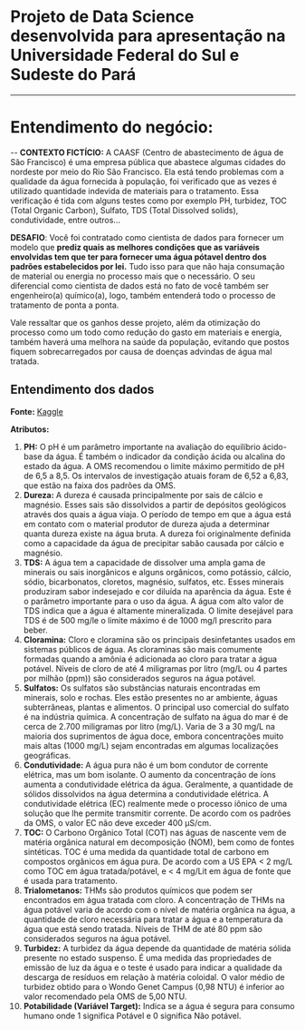 # Projeto de Data Science desenvolvida para apresentação na Universidade Federal do Sul e Sudeste do Pará
---

# Entendimento do negócio:
--
**CONTEXTO FICTÍCIO:** A CAASF (Centro de abastecimento de água de São Francisco) é uma empresa pública que abastece algumas cidades do nordeste por meio do Rio São Francisco. Ela está tendo problemas com a qualidade da água fornecida à população, foi verificado que as vezes é utilizado quantidade indevida de materiais para o tratamento. Essa verificação é tida com alguns testes como por exemplo PH, turbidez, TOC (Total Organic Carbon), Sulfato, TDS (Total Dissolved solids), condutividade, entre outros...

**DESAFIO**: Você foi contratado como cientista de dados para fornecer um modelo que **prediz quais as melhores condições que as variáveis envolvidas tem que ter para fornecer uma água pótavel dentro dos padrões estabelecidos por lei.** Tudo isso para que não haja consumação de material ou energia no processo mais que o necessário. O seu diferencial como cientista de dados está no fato de você também ser engenheiro(a) químico(a), logo, também entenderá todo o processo de tratamento de ponta a ponta.

Vale ressaltar que os ganhos desse projeto, além da otimização do processo como um todo como redução do gasto em materiais e energia, também haverá uma melhora na saúde da população, evitando que postos fiquem sobrecarregados por causa de doenças advindas de água mal tratada.

## Entendimento dos dados

**Fonte:** [Kaggle](https://www.kaggle.com/datasets/adityakadiwal/water-potability)

**Atributos:**


1. **PH:** O pH é um parâmetro importante na avaliação do equilíbrio ácido-base da água. É também o indicador da condição ácida ou alcalina do estado da água. A OMS recomendou o limite máximo permitido de pH de 6,5 a 8,5. Os intervalos de investigação atuais foram de 6,52 a 6,83, que estão na faixa dos padrões da OMS.
2. **Dureza:** A dureza é causada principalmente por sais de cálcio e magnésio. Esses sais são dissolvidos a partir de depósitos geológicos através dos quais a água viaja. O período de tempo em que a água está em contato com o material produtor de dureza ajuda a determinar quanta dureza existe na água bruta. A dureza foi originalmente definida como a capacidade da água de precipitar sabão causada por cálcio e magnésio.
3. **TDS:** A água tem a capacidade de dissolver uma ampla gama de minerais ou sais inorgânicos e alguns orgânicos, como potássio, cálcio, sódio, bicarbonatos, cloretos, magnésio, sulfatos, etc. Esses minerais produziram sabor indesejado e cor diluída na aparência da água. Este é o parâmetro importante para o uso da água. A água com alto valor de TDS indica que a água é altamente mineralizada. O limite desejável para TDS é de 500 mg/le o limite máximo é de 1000 mg/l prescrito para beber.
4. **Cloramina:** Cloro e cloramina são os principais desinfetantes usados ​​em sistemas públicos de água. As cloraminas são mais comumente formadas quando a amônia é adicionada ao cloro para tratar a água potável. Níveis de cloro de até 4 miligramas por litro (mg/L ou 4 partes por milhão (ppm)) são considerados seguros na água potável.
5. **Sulfatos:** Os sulfatos são substâncias naturais encontradas em minerais, solo e rochas. Eles estão presentes no ar ambiente, águas subterrâneas, plantas e alimentos. O principal uso comercial do sulfato é na indústria química. A concentração de sulfato na água do mar é de cerca de 2.700 miligramas por litro (mg/L). Varia de 3 a 30 mg/L na maioria dos suprimentos de água doce, embora concentrações muito mais altas (1000 mg/L) sejam encontradas em algumas localizações geográficas.
6. **Condutividade:** A água pura não é um bom condutor de corrente elétrica, mas um bom isolante. O aumento da concentração de íons aumenta a condutividade elétrica da água. Geralmente, a quantidade de sólidos dissolvidos na água determina a condutividade elétrica. A condutividade elétrica (EC) realmente mede o processo iônico de uma solução que lhe permite transmitir corrente. De acordo com os padrões da OMS, o valor EC não deve exceder 400 μS/cm.
7. **TOC:** O Carbono Orgânico Total (COT) nas águas de nascente vem de matéria orgânica natural em decomposição (NOM), bem como de fontes sintéticas. TOC é uma medida da quantidade total de carbono em compostos orgânicos em água pura. De acordo com a US EPA < 2 mg/L como TOC em água tratada/potável, e < 4 mg/Lit em água de fonte que é usada para tratamento.
8. **Trialometanos:** THMs são produtos químicos que podem ser encontrados em água tratada com cloro. A concentração de THMs na água potável varia de acordo com o nível de matéria orgânica na água, a quantidade de cloro necessária para tratar a água e a temperatura da água que está sendo tratada. Níveis de THM de até 80 ppm são considerados seguros na água potável.
9. **Turbidez:** A turbidez da água depende da quantidade de matéria sólida presente no estado suspenso. É uma medida das propriedades de emissão de luz da água e o teste é usado para indicar a qualidade da descarga de resíduos em relação à matéria coloidal. O valor médio de turbidez obtido para o Wondo Genet Campus (0,98 NTU) é inferior ao valor recomendado pela OMS de 5,00 NTU.
10. **Potabilidade (Variável Target):** Indica se a água é segura para consumo humano onde 1 significa Potável e 0 significa Não potável.